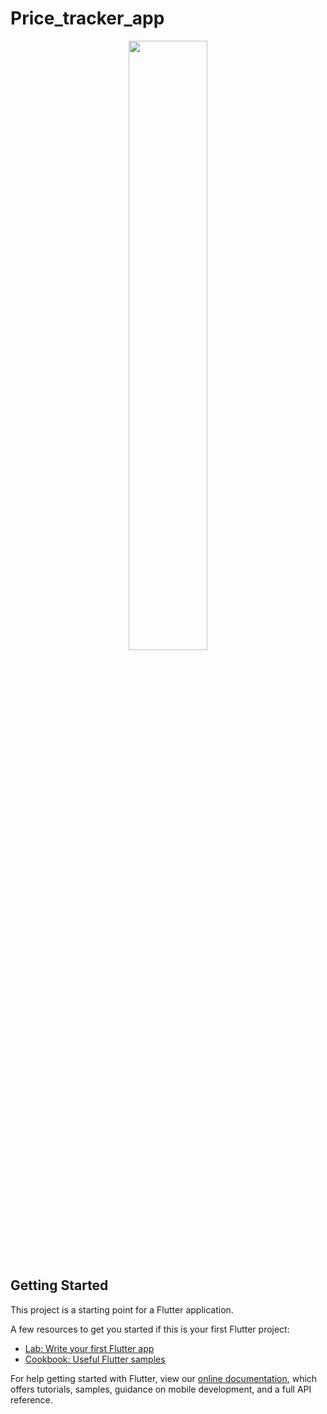 # Price_tracker_app

<p align="center">
  <img src="https://user-images.githubusercontent.com/81976919/114871115-928b3d80-9e16-11eb-9ee3-472da12cb73e.mp4" width="50%" />
</p> 

## Getting Started

This project is a starting point for a Flutter application.

A few resources to get you started if this is your first Flutter project:

- [Lab: Write your first Flutter app](https://flutter.dev/docs/get-started/codelab)
- [Cookbook: Useful Flutter samples](https://flutter.dev/docs/cookbook)

For help getting started with Flutter, view our
[online documentation](https://flutter.dev/docs), which offers tutorials,
samples, guidance on mobile development, and a full API reference.

